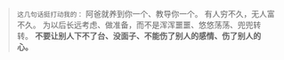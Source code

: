 > `这几句话挺打动我的：`
阿爸就养到你一个、教导你一个。
有人穷不久，无人富不久。
为以后长远考虑、做准备，而不是浑浑噩噩、悠悠荡荡、兜兜转转。
**不要让别人下不了台、没面子、不能伤了别人的感情、伤了别人的心。**
